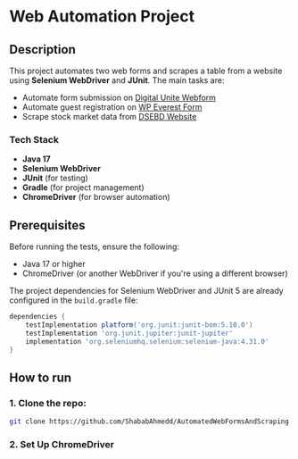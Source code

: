 # Web Automation Project

## Description
This project automates two web forms and scrapes a table from a website using **Selenium WebDriver** and **JUnit**. The main tasks are:
- Automate form submission on [Digital Unite Webform](https://www.digitalunite.com/practice-webform-learners)
- Automate guest registration on [WP Everest Form](https://demo.wpeverest.com/user-registration/guest-registration-form/)
- Scrape stock market data from [DSEBD Website](https://dsebd.org/latest_share_price_scroll_by_value.php)


### Tech Stack

- **Java 17**
- **Selenium WebDriver**
- **JUnit** (for testing)
- **Gradle** (for project management)
- **ChromeDriver** (for browser automation)


## Prerequisites

Before running the tests, ensure the following:

- Java 17 or higher
- ChromeDriver (or another WebDriver if you're using a different browser)

The project dependencies for Selenium WebDriver and JUnit 5 are already configured in the `build.gradle` file:

```groovy
dependencies {
    testImplementation platform('org.junit:junit-bom:5.10.0')
    testImplementation 'org.junit.jupiter:junit-jupiter'
    implementation 'org.seleniumhq.selenium:selenium-java:4.31.0'
}
```


## How to run
### 1. Clone the repo:
```bash
git clone https://github.com/ShababAhmedd/AutomatedWebFormsAndScraping
```

### 2. Set Up ChromeDriver

### 

  
